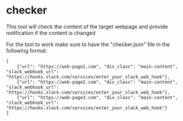 # checker
This tool will check the content of the target webpage and provide notification if the content is changed

For the tool to work make sure to have the "checker.json" file in the following format:

    [
        {"url": "https://web-page1.com", "div_class": "main-content", "slack_webhook_url": "https://hooks.slack.com/services/enter_your_slack_web_hook"},
        {"url": "https://web-page2.com", "div_class": "main-content", "slack_webhook_url": "https://hooks.slack.com/services/enter_your_slack_web_hook"},
        {"url": "https://web-page3.com", "div_class": "main-content", "slack_webhook_url": "https://hooks.slack.com/services/enter_your_slack_web_hook"}
    ]
